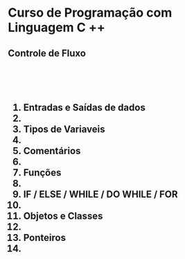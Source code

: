 #   Curso de  Programação com Linguagem C ++

<h2>Controle de Fluxo<h2>

<br><br>
<ol>
  <li>Entradas e Saídas de dados<li>
  <li>Tipos de Variaveis <li>
  <li>Comentários<li>
   <li>Funções<li>
   <li>IF / ELSE / WHILE / DO WHILE / FOR<li>
   <li>Objetos e Classes<li>
   <li>Ponteiros<li>
  
  
</ol> 
